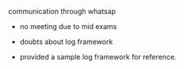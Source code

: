 communication through whatsap 

- no meeting due to mid exams

- doubts about log framework

- provided a sample log framework for reference.


